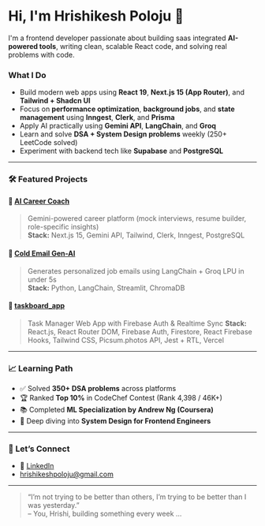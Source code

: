# Hi, I'm Hrishikesh Poloju 👋

I'm a frontend developer passionate about building saas integrated **AI-powered tools**, writing clean, scalable React code, and solving real problems with code.

### What I Do
-  Build modern web apps using **React 19**, **Next.js 15 (App Router)**, and **Tailwind + Shadcn UI**
-  Focus on **performance optimization**, **background jobs**, and **state management** using **Inngest**, **Clerk**, and **Prisma**
-  Apply AI practically using **Gemini API**, **LangChain**, and **Groq**
-  Learn and solve **DSA + System Design problems** weekly (250+ LeetCode solved)
-  Experiment with backend tech like **Supabase** and **PostgreSQL**

---

### 🛠️ Featured Projects

#### 🔹 [AI Career Coach](https://ai-career-coach-mu.vercel.app/)
> Gemini-powered career platform (mock interviews, resume builder, role-specific insights)  
**Stack:** Next.js 15, Gemini API, Tailwind, Clerk, Inngest, PostgreSQL

#### 🔹 [Cold Email Gen-AI](https://github.com/HrishikeshPoloju/cold-email-gen-ai)
> Generates personalized job emails using LangChain + Groq LPU in under 5s  
**Stack:** Python, LangChain, Streamlit, ChromaDB

#### 🔹 [taskboard_app](https://taskboard-omega.vercel.app/)
>  Task Manager Web App with Firebase Auth & Realtime Sync
**Stack:** React.js, React Router DOM, Firebase Auth, Firestore, React Firebase Hooks, Tailwind CSS, Picsum.photos API, Jest + RTL, Vercel

---

### 📈 Learning Path

- ✅ Solved **350+ DSA problems** across platforms 
- 🏆 Ranked **Top 10%** in CodeChef Contest (Rank 4,398 / 46K+)
- 📚 Completed **ML Specialization by Andrew Ng (Coursera)**
- 🔧 Deep diving into **System Design for Frontend Engineers**

---

### 🔗 Let’s Connect

- 💼 [LinkedIn](https://linkedin.com/in/hrishikesh-poloju-731a45257/)
-    hrishikeshpoloju@gmail.com

---

> “I’m not trying to be better than others, I’m trying to be better than I was yesterday.”  
> – You, Hrishi, building something every week ...
